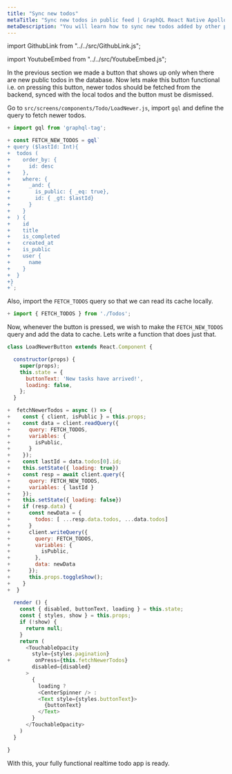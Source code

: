 ```yaml
---
title: "Sync new todos"
metaTitle: "Sync new todos in public feed | GraphQL React Native Apollo Tutorial"
metaDescription: "You will learn how to sync new todos added by other people in the public feed by fetching older and newer data using GraphQL Queries"
---
```


import GithubLink from "../../src/GithubLink.js";

import YoutubeEmbed from "../../src/YoutubeEmbed.js";

<YoutubeEmbed link="https://www.youtube.com/embed/mQaYuHjUyIg" />

In the previous section we made a button that shows up only when there are new public todos in the database. Now lets make this button functional i.e. on pressing this button, newer todos should be fetched from the backend, synced with the local todos and the button must be dismissed.

Go to `src/screens/components/Todo/LoadNewer.js`, import `gql` and define the query to fetch newer todos.

<GithubLink link="https://github.com/hasura/graphql-engine/blob/master/community/learn/graphql-tutorials/tutorials/react-native-apollo/app-final/src/screens/components/Todo/LoadNewer.js" text="LoadNewer.js"/>

```js
+ import gql from 'graphql-tag';

+ const FETCH_NEW_TODOS = gql`
+ query ($lastId: Int){
+  todos (
+    order_by: {
+      id: desc
+    },
+    where: {
+      _and: {
+        is_public: { _eq: true},
+        id: { _gt: $lastId}
+      }
+    }
+  ) {
+    id
+    title
+    is_completed
+    created_at
+    is_public
+    user {
+      name
+    }
+  }
+}
+`;
```

Also, import the `FETCH_TODOS` query so that we can read its cache locally.

```js
+ import { FETCH_TODOS } from './Todos';
```

Now, whenever the button is pressed, we wish to make the `FETCH_NEW_TODOS` query and add the data to cache. Lets write a function that does just that.

```js
class LoadNewerButton extends React.Component {

  constructor(props) {
    super(props);
    this.state = {
      buttonText: 'New tasks have arrived!',
      loading: false,
    };
  }

+  fetchNewerTodos = async () => {
+    const { client, isPublic } = this.props;
+    const data = client.readQuery({
+      query: FETCH_TODOS,
+      variables: {
+        isPublic,
+      }
+    });
+    const lastId = data.todos[0].id;
+    this.setState({ loading: true})
+    const resp = await client.query({
+      query: FETCH_NEW_TODOS,
+      variables: { lastId }
+    });
+    this.setState({ loading: false})
+    if (resp.data) {
+      const newData = {
+        todos: [ ...resp.data.todos, ...data.todos]
+      }
+      client.writeQuery({
+        query: FETCH_TODOS,
+        variables: {
+          isPublic,
+        },
+        data: newData
+      });
+      this.props.toggleShow();
+    }
+  }
  
  render () {
    const { disabled, buttonText, loading } = this.state;
    const { styles, show } = this.props;
    if (!show) {
      return null;
    }
    return (
      <TouchableOpacity
        style={styles.pagination}
+        onPress={this.fetchNewerTodos}
        disabled={disabled}
      > 
        {
          loading ?
          <CenterSpinner /> :
          <Text style={styles.buttonText}>
            {buttonText}
          </Text>
        }
      </TouchableOpacity> 
    )
  }

}
```

With this, your fully functional realtime todo app is ready.
